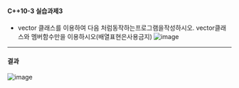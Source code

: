 #### C++10-3 실습과제3
  * vector 클래스를 이용하여 다음 처럼동작하는프로그램을작성하시오. vector클래스와 멤버함수만을 이용하시오(배열표현은사용금지)
![image](https://github.com/user-attachments/assets/5e7c4fc5-6e51-4c00-8ee4-6a920bfe9c88)
---
#### 결과

![image](https://github.com/user-attachments/assets/6aea087c-4b55-41f9-a01b-f989b9cfea1f)


